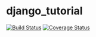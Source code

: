 # django_tutorial


[![Build Status](https://app.travis-ci.com/nalinir/django_tutorial.svg?token=1px5F5nRwyFGtjnyuY6A&branch=main)](https://app.travis-ci.com/nalinir/django_tutorial)
[![Coverage Status](https://coveralls.io/repos/github/nalinir/django_tutorial/badge.svg?branch=main)](https://coveralls.io/github/nalinir/django_tutorial?branch=main)

